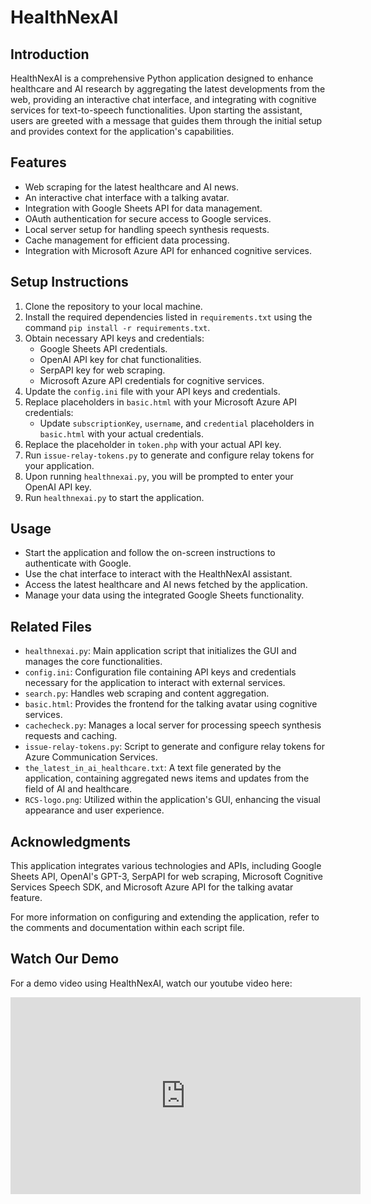 # HealthNexAI

## Introduction
HealthNexAI is a comprehensive Python application designed to enhance healthcare and AI research by aggregating the latest developments from the web, providing an interactive chat interface, and integrating with cognitive services for text-to-speech functionalities. Upon starting the assistant, users are greeted with a message that guides them through the initial setup and provides context for the application's capabilities.

## Features
- Web scraping for the latest healthcare and AI news.
- An interactive chat interface with a talking avatar.
- Integration with Google Sheets API for data management.
- OAuth authentication for secure access to Google services.
- Local server setup for handling speech synthesis requests.
- Cache management for efficient data processing.
- Integration with Microsoft Azure API for enhanced cognitive services.

## Setup Instructions
1. Clone the repository to your local machine.
2. Install the required dependencies listed in `requirements.txt` using the command `pip install -r requirements.txt`.
3. Obtain necessary API keys and credentials:
   - Google Sheets API credentials.
   - OpenAI API key for chat functionalities.
   - SerpAPI key for web scraping.
   - Microsoft Azure API credentials for cognitive services.
4. Update the `config.ini` file with your API keys and credentials.
5. Replace placeholders in `basic.html` with your Microsoft Azure API credentials:
   - Update `subscriptionKey`, `username`, and `credential` placeholders in `basic.html` with your actual credentials.
6. Replace the placeholder in `token.php` with your actual API key.
7. Run `issue-relay-tokens.py` to generate and configure relay tokens for your application.
8. Upon running `healthnexai.py`, you will be prompted to enter your OpenAI API key.
9. Run `healthnexai.py` to start the application.

## Usage
- Start the application and follow the on-screen instructions to authenticate with Google.
- Use the chat interface to interact with the HealthNexAI assistant.
- Access the latest healthcare and AI news fetched by the application.
- Manage your data using the integrated Google Sheets functionality.

## Related Files
- `healthnexai.py`: Main application script that initializes the GUI and manages the core functionalities.
- `config.ini`: Configuration file containing API keys and credentials necessary for the application to interact with external services.
- `search.py`: Handles web scraping and content aggregation.
- `basic.html`: Provides the frontend for the talking avatar using cognitive services.
- `cachecheck.py`: Manages a local server for processing speech synthesis requests and caching.
- `issue-relay-tokens.py`: Script to generate and configure relay tokens for Azure Communication Services.
- `the_latest_in_ai_healthcare.txt`: A text file generated by the application, containing aggregated news items and updates from the field of AI and healthcare.
- `RCS-logo.png`: Utilized within the application's GUI, enhancing the visual appearance and user experience.

## Acknowledgments
This application integrates various technologies and APIs, including Google Sheets API, OpenAI's GPT-3, SerpAPI for web scraping, Microsoft Cognitive Services Speech SDK, and Microsoft Azure API for the talking avatar feature.

For more information on configuring and extending the application, refer to the comments and documentation within each script file.

## Watch Our Demo
For a demo video using HealthNexAI, watch our youtube video here:

<iframe width="560" height="315" src="https://www.youtube.com/embed/d0V7M5wbDFE" title="YouTube video player" frameborder="0" allow="accelerometer; autoplay; clipboard-write; encrypted-media; gyroscope; picture-in-picture" allowfullscreen></iframe>
